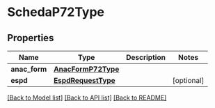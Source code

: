 # SchedaP72Type

## Properties
Name | Type | Description | Notes
------------ | ------------- | ------------- | -------------
**anac_form** | [**AnacFormP72Type**](AnacFormP72Type.md) |  | 
**espd** | [**EspdRequestType**](EspdRequestType.md) |  | [optional] 

[[Back to Model list]](../README.md#documentation-for-models) [[Back to API list]](../README.md#documentation-for-api-endpoints) [[Back to README]](../README.md)

